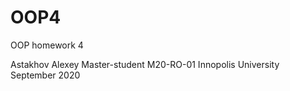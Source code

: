 # OOP4

OOP homework 4

Astakhov Alexey
Master-student
M20-RO-01
Innopolis University
September 2020
